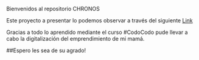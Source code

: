 Bienvenidos al repositorio CHRONOS

Este proyecto a presentar lo podemos observar a través del siguiente [Link](https://bequiaguilar.github.io/Chronos/)

Gracias a todo lo aprendido mediante el curso
#Codo<a>Codo
  pude llevar a cabo la digitalización del emprendimiento de mi mamá.
  
##Espero les sea de su agrado!
